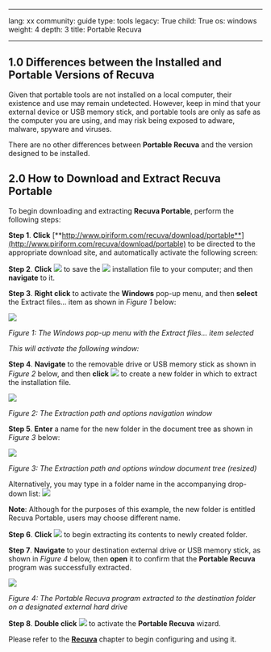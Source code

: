 

---

lang: xx
community: guide
type: tools
legacy: True
child: True
os: windows
weight: 4
depth: 3
title: Portable Recuva

---

## 1.0 Differences between the Installed and Portable Versions of Recuva ##

Given that portable tools are not installed on a local computer, their existence and use may remain undetected. However, keep in mind that your external device or USB memory stick, and portable tools are only as safe as the computer you are using, and may risk being exposed to adware, malware, spyware and viruses.

There are no other differences between **Portable Recuva** and the version designed to be installed.

## 2.0 How to Download and Extract Recuva Portable ##

To begin downloading and extracting **Recuva Portable**, perform the following steps:

**Step 1**. **Click** [**http://www.piriform.com/recuva/download/portable**](http://www.piriform.com/recuva/download/portable) to be directed to the appropriate download site, and automatically activate the following screen:

**Step 2**. **Click** ![](/sbox/screen/recuvaportable-en/02.png) to save the ![](/sbox/screen/recuvaportable-en/03.png) installation file to your computer; and then **navigate** to it.

**Step 3**. **Right click** to activate the **Windows** pop-up menu, and then **select** the Extract files... item as shown in *Figure 1* below: 

![](/sbox/screen/recuvaportable-en/04.png)

*Figure 1: The Windows pop-up menu with the Extract files... item selected*

*This will activate the following window:*

**Step 4**. **Navigate** to the removable drive or USB memory stick as shown in *Figure 2* below, and then **click** ![](/sbox/screen/recuvaportable-en/05.png) to create a new folder in which to extract the installation file.

![](/sbox/screen/recuvaportable-en/06.png)

*Figure 2: The Extraction path and options navigation window*

**Step 5**. **Enter** a name for the new folder in the document tree as shown in *Figure 3* below:

![](/sbox/screen/recuvaportable-en/07.png)

*Figure 3: The Extraction path and options window document tree (resized)*

Alternatively, you may type in a folder name in the accompanying drop-down list: ![](/sbox/screen/recuvaportable-en/08.png)

**Note**: Although for the purposes of this example, the new folder is entitled Recuva Portable, users may choose different name.

**Step 6**. **Click** ![](/sbox/screen/recuvaportable-en/09.png) to begin extracting its contents to newly created folder.

**Step 7**. **Navigate** to your destination external drive or USB memory stick, as shown in *Figure 4* below, then **open** it to confirm that the **Portable Recuva** program was successfully extracted.

![](/sbox/screen/recuvaportable-en/10.png)

*Figure 4: The Portable Recuva program extracted to the destination folder on a designated external hard drive*

**Step 8**. **Double click** ![](/sbox/screen/recuvaportable-en/11.png) to activate the **Portable Recuva** wizard.

Please refer to the [**Recuva**](/en/recuva_main) chapter to begin configuring and using it.


